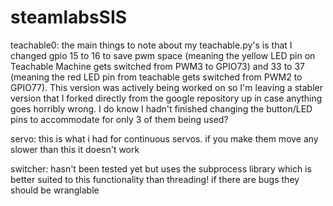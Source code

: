 # steamlabsSIS


teachable0: the main things to note about my teachable.py's is that I changed gpio 15 to 16 to save pwm space (meaning the yellow LED pin on Teachable Machine gets switched from PWM3 to GPIO73) and 33 to 37 (meaning the red LED pin from teachable gets switched from PWM2 to GPIO77). This version was actively being worked on so I'm leaving a stabler version that I forked directly from the google repository up in case anything goes horribly wrong. I do know I hadn't finished changing the button/LED pins to accommodate for only 3 of them being used?

servo: this is what i had for continuous servos. if you make them move any slower than this it doesn't work

switcher: hasn't been tested yet but uses the subprocess library which is better suited to this functionality than threading! if there are bugs they should be wranglable
